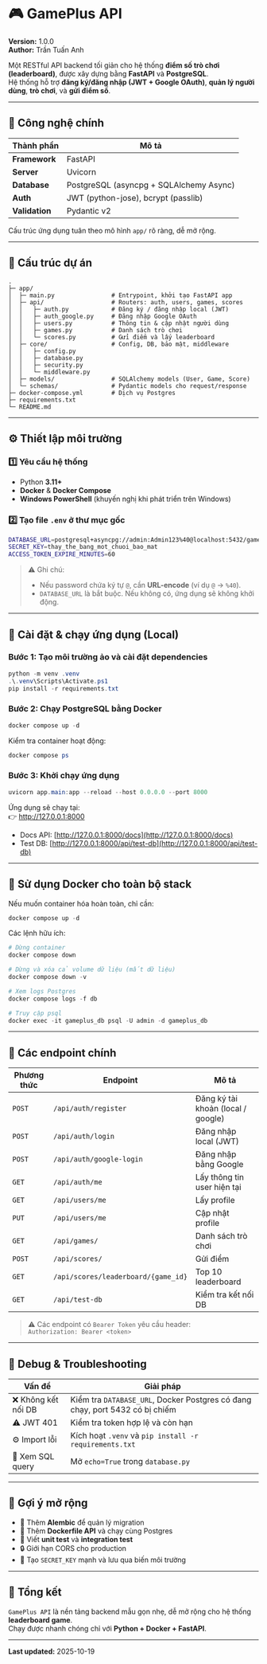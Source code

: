 # 🎮 GamePlus API

**Version:** 1.0.0  
**Author:** Trần Tuấn Anh

Một RESTful API backend tối giản cho hệ thống **điểm số trò chơi (leaderboard)**, được xây dựng bằng **FastAPI** và **PostgreSQL**.  
Hệ thống hỗ trợ **đăng ký/đăng nhập (JWT + Google OAuth)**, **quản lý người dùng**, **trò chơi**, và **gửi điểm số**.

---

## 🚀 Công nghệ chính

| Thành phần     | Mô tả                                   |
| -------------- | --------------------------------------- |
| **Framework**  | FastAPI                                 |
| **Server**     | Uvicorn                                 |
| **Database**   | PostgreSQL (asyncpg + SQLAlchemy Async) |
| **Auth**       | JWT (python-jose), bcrypt (passlib)     |
| **Validation** | Pydantic v2                             |

Cấu trúc ứng dụng tuân theo mô hình `app/` rõ ràng, dễ mở rộng.

---

## 📂 Cấu trúc dự án

```
.
├─ app/
│  ├─ main.py                # Entrypoint, khởi tạo FastAPI app
│  ├─ api/                   # Routers: auth, users, games, scores
│  │   ├─ auth.py            # Đăng ký / đăng nhập local (JWT)
│  │   ├─ auth_google.py     # Đăng nhập Google OAuth
│  │   ├─ users.py           # Thông tin & cập nhật người dùng
│  │   ├─ games.py           # Danh sách trò chơi
│  │   └─ scores.py          # Gửi điểm và lấy leaderboard
│  ├─ core/                  # Config, DB, bảo mật, middleware
│  │   ├─ config.py
│  │   ├─ database.py
│  │   ├─ security.py
│  │   └─ middleware.py
│  ├─ models/                # SQLAlchemy models (User, Game, Score)
│  └─ schemas/               # Pydantic models cho request/response
├─ docker-compose.yml        # Dịch vụ Postgres
├─ requirements.txt
└─ README.md
```

---

## ⚙️ Thiết lập môi trường

### 1️⃣ Yêu cầu hệ thống

- Python **3.11+**
- **Docker** & **Docker Compose**
- **Windows PowerShell** (khuyến nghị khi phát triển trên Windows)

### 2️⃣ Tạo file `.env` ở thư mục gốc

```bash
DATABASE_URL=postgresql+asyncpg://admin:Admin123%40@localhost:5432/gameplus_db
SECRET_KEY=thay_the_bang_mot_chuoi_bao_mat
ACCESS_TOKEN_EXPIRE_MINUTES=60
```

> ⚠️ Ghi chú:
>
> - Nếu password chứa ký tự `@`, cần **URL-encode** (ví dụ `@` → `%40`).
> - `DATABASE_URL` là bắt buộc. Nếu không có, ứng dụng sẽ không khởi động.

---

## 🧩 Cài đặt & chạy ứng dụng (Local)

### Bước 1: Tạo môi trường ảo và cài đặt dependencies

```powershell
python -m venv .venv
.\.venv\Scripts\Activate.ps1
pip install -r requirements.txt
```

### Bước 2: Chạy PostgreSQL bằng Docker

```powershell
docker compose up -d
```

Kiểm tra container hoạt động:

```powershell
docker compose ps
```

### Bước 3: Khởi chạy ứng dụng

```powershell
uvicorn app.main:app --reload --host 0.0.0.0 --port 8000
```

Ứng dụng sẽ chạy tại:  
👉 http://127.0.0.1:8000

- Docs API: [http://127.0.0.1:8000/docs](http://127.0.0.1:8000/docs)
- Test DB: [http://127.0.0.1:8000/api/test-db](http://127.0.0.1:8000/api/test-db)

---

## 🐳 Sử dụng Docker cho toàn bộ stack

Nếu muốn container hóa hoàn toàn, chỉ cần:

```powershell
docker compose up -d
```

Các lệnh hữu ích:

```powershell
# Dừng container
docker compose down

# Dừng và xóa cả volume dữ liệu (mất dữ liệu)
docker compose down -v

# Xem logs Postgres
docker compose logs -f db

# Truy cập psql
docker exec -it gameplus_db psql -U admin -d gameplus_db
```

---

## 🧠 Các endpoint chính

| Phương thức | Endpoint                            | Mô tả                              |
| ----------- | ----------------------------------- | ---------------------------------- |
| `POST`      | `/api/auth/register`                | Đăng ký tài khoản (local / google) |
| `POST`      | `/api/auth/login`                   | Đăng nhập local (JWT)              |
| `POST`      | `/api/auth/google-login`            | Đăng nhập bằng Google              |
| `GET`       | `/api/auth/me`                      | Lấy thông tin user hiện tại        |
| `GET`       | `/api/users/me`                     | Lấy profile                        |
| `PUT`       | `/api/users/me`                     | Cập nhật profile                   |
| `GET`       | `/api/games/`                       | Danh sách trò chơi                 |
| `POST`      | `/api/scores/`                      | Gửi điểm                           |
| `GET`       | `/api/scores/leaderboard/{game_id}` | Top 10 leaderboard                 |
| `GET`       | `/api/test-db`                      | Kiểm tra kết nối DB                |

> ⚠️ Các endpoint có `Bearer Token` yêu cầu header:  
> `Authorization: Bearer <token>`

---

## 🧰 Debug & Troubleshooting

| Vấn đề              | Giải pháp                                                                    |
| ------------------- | ---------------------------------------------------------------------------- |
| ❌ Không kết nối DB | Kiểm tra `DATABASE_URL`, Docker Postgres có đang chạy, port 5432 có bị chiếm |
| ⚠️ JWT 401          | Kiểm tra token hợp lệ và còn hạn                                             |
| ⚙️ Import lỗi       | Kích hoạt `.venv` và `pip install -r requirements.txt`                       |
| 🧾 Xem SQL query    | Mở `echo=True` trong `database.py`                                           |

---

## 🚀 Gợi ý mở rộng

- 🧩 Thêm **Alembic** để quản lý migration
- 🐳 Thêm **Dockerfile API** và chạy cùng Postgres
- 🧪 Viết **unit test** và **integration test**
- 🔒 Giới hạn CORS cho production
- 🔐 Tạo `SECRET_KEY` mạnh và lưu qua biến môi trường

---

## 🏁 Tổng kết

`GamePlus API` là nền tảng backend mẫu gọn nhẹ, dễ mở rộng cho hệ thống **leaderboard game**.  
Chạy được nhanh chóng chỉ với **Python + Docker + FastAPI**.

---

**Last updated:** 2025-10-19
